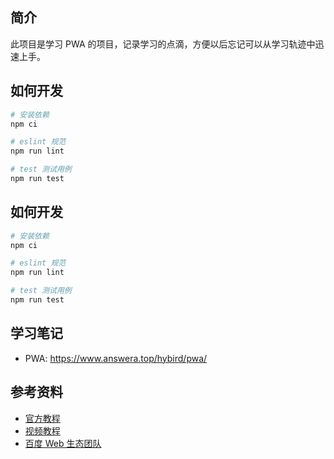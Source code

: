 ## 简介

此项目是学习 PWA 的项目，记录学习的点滴，方便以后忘记可以从学习轨迹中迅速上手。

## 如何开发

```bash
# 安装依赖
npm ci

# eslint 规范
npm run lint

# test 测试用例
npm run test
```

## 如何开发

```bash
# 安装依赖
npm ci

# eslint 规范
npm run lint

# test 测试用例
npm run test
```

## 学习笔记

- PWA: https://www.answera.top/hybird/pwa/


## 参考资料

- [官方教程](https://developers.google.com/web/fundamentals/codelabs/your-first-pwapp)
- [视频教程](https://www.bilibili.com/video/BV1wt411E7QD?from=search&seid=4359254532906031342)
- [百度 Web 生态团队](https://lavas-project.github.io/pwa-book/)
